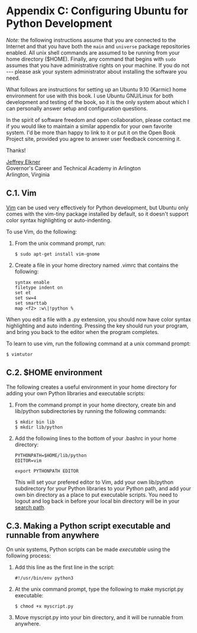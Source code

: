 # Appendix C: Configuring Ubuntu for Python Development

*Note:* the following instructions assume that you are connected to the Internet and that you have both the `main` and `universe` package repositories enabled. All unix shell commands are assumed to be running from your home directory ($HOME). Finally, any command that begins with `sudo` assumes that you have administrative rights on your machine. If you do not --- please ask your system administrator about installing the software you need.

What follows are instructions for setting up an Ubuntu 9.10 (Karmic) home environment for use with this book. I use Ubuntu GNU/Linux for both development and testing of the book, so it is the only system about which I can personally answer setup and configuration questions.

In the spirit of software freedom and open collaboration, please contact me if you would like to maintain a similar appendix for your own favorite system. I'd be more than happy to link to it or put it on the Open Book Project site, provided you agree to answer user feedback concerning it.

Thanks!

[Jeffrey Elkner](mailto:jeff@elkner.net)  
Governor's Career and Technical Academy in Arlington  
Arlington, Virginia

## C.1. Vim

[Vim](http://www.vim.org) can be used very effectively for Python development, but Ubuntu only comes with the vim-tiny package installed by default, so it doesn't support color syntax highlighting or auto-indenting.

To use Vim, do the following:

1.  From the unix command prompt, run:

        $ sudo apt-get install vim-gnome

2.  Create a file in your home directory named .vimrc that contains the following:

        syntax enable
        filetype indent on
        set et
        set sw=4
        set smarttab
        map <f2> :w\|!python %

When you edit a file with a .py extension, you should now have color syntax highlighting and auto indenting. Pressing the key should run your program, and bring you back to the editor when the program completes.

To learn to use vim, run the following command at a unix command prompt:

    $ vimtutor

## C.2. $HOME environment

The following creates a useful environment in your home directory for adding your own Python libraries and executable scripts:

1.  From the command prompt in your home directory, create bin and lib/python subdirectories by running the
    following commands:

        $ mkdir bin lib
        $ mkdir lib/python

2.  Add the following lines to the bottom of your .bashrc in your home directory:

        PYTHONPATH=$HOME/lib/python
        EDITOR=vim

        export PYTHONPATH EDITOR

    This will set your prefered editor to Vim, add your own lib/python subdirectory for your Python    libraries to your Python path, and add your own bin directory as a place to put executable
    scripts. You need to logout and log back in before your local bin directory will be in your [search    path](http://en.wikipedia.org/wiki/Path_(variable)).

## C.3. Making a Python script executable and runnable from anywhere

On unix systems, Python scripts can be made *executable* using the following process:

1.  Add this line as the first line in the script:

    ```python3
    #!/usr/bin/env python3
    ```

2.  At the unix command prompt, type the following to make myscript.py executable:

        $ chmod +x myscript.py

3.  Move myscript.py into your bin directory, and it will be runnable from anywhere.
